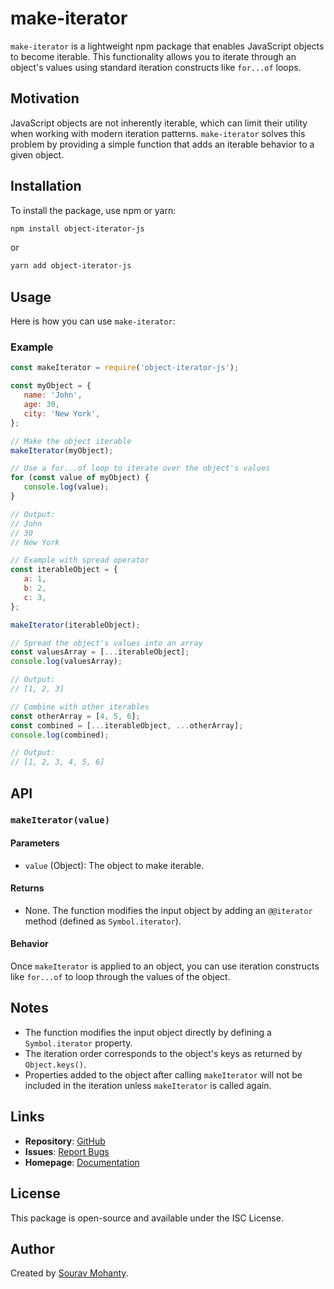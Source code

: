 # make-iterator

`make-iterator` is a lightweight npm package that enables JavaScript objects to become iterable. This functionality allows you to iterate through an object's values using standard iteration constructs like `for...of` loops.

## Motivation

JavaScript objects are not inherently iterable, which can limit their utility when working with modern iteration patterns. `make-iterator` solves this problem by providing a simple function that adds an iterable behavior to a given object.

## Installation

To install the package, use npm or yarn:

```bash
npm install object-iterator-js
```

or

```bash
yarn add object-iterator-js
```

## Usage

Here is how you can use `make-iterator`:

### Example

```javascript
const makeIterator = require('object-iterator-js');

const myObject = {
   name: 'John',
   age: 30,
   city: 'New York',
};

// Make the object iterable
makeIterator(myObject);

// Use a for...of loop to iterate over the object's values
for (const value of myObject) {
   console.log(value);
}

// Output:
// John
// 30
// New York

// Example with spread operator
const iterableObject = {
   a: 1,
   b: 2,
   c: 3,
};

makeIterator(iterableObject);

// Spread the object's values into an array
const valuesArray = [...iterableObject];
console.log(valuesArray);

// Output:
// [1, 2, 3]

// Combine with other iterables
const otherArray = [4, 5, 6];
const combined = [...iterableObject, ...otherArray];
console.log(combined);

// Output:
// [1, 2, 3, 4, 5, 6]
```

## API

### `makeIterator(value)`

#### Parameters

-  `value` (Object): The object to make iterable.

#### Returns

-  None. The function modifies the input object by adding an `@@iterator` method (defined as `Symbol.iterator`).

#### Behavior

Once `makeIterator` is applied to an object, you can use iteration constructs like `for...of` to loop through the values of the object.

## Notes

-  The function modifies the input object directly by defining a `Symbol.iterator` property.
-  The iteration order corresponds to the object's keys as returned by `Object.keys()`.
-  Properties added to the object after calling `makeIterator` will not be included in the iteration unless `makeIterator` is called again.

## Links

-  **Repository**: [GitHub](https://github.com/Sourav0010/Object-Iterator)
-  **Issues**: [Report Bugs](https://github.com/Sourav0010/Object-Iterator/issues)
-  **Homepage**: [Documentation](https://github.com/Sourav0010/Object-Iterator#readme)

## License

This package is open-source and available under the ISC License.

## Author

Created by [Sourav Mohanty](https://github.com/Sourav0010).
